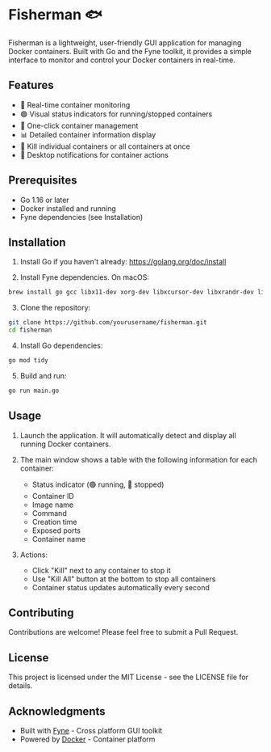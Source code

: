 # Fisherman 🐟

Fisherman is a lightweight, user-friendly GUI application for managing Docker containers. Built with Go and the Fyne toolkit, it provides a simple interface to monitor and control your Docker containers in real-time.

## Features

- 🔄 Real-time container monitoring
- 🟢 Visual status indicators for running/stopped containers
- 🎯 One-click container management
- 📊 Detailed container information display
- 🚫 Kill individual containers or all containers at once
- 🔔 Desktop notifications for container actions

## Prerequisites

- Go 1.16 or later
- Docker installed and running
- Fyne dependencies (see Installation)

## Installation

1. Install Go if you haven't already: https://golang.org/doc/install

2. Install Fyne dependencies. On macOS:
```bash
brew install go gcc libx11-dev xorg-dev libxcursor-dev libxrandr-dev libxinerama-dev libxi-dev libgl1-mesa-dev libgl1-mesa-dev xorg-dev
```

3. Clone the repository:
```bash
git clone https://github.com/yourusername/fisherman.git
cd fisherman
```

4. Install Go dependencies:
```bash
go mod tidy
```

5. Build and run:
```bash
go run main.go
```

## Usage

1. Launch the application. It will automatically detect and display all running Docker containers.

2. The main window shows a table with the following information for each container:
   - Status indicator (🟢 running, 🔴 stopped)
   - Container ID
   - Image name
   - Command
   - Creation time
   - Exposed ports
   - Container name

3. Actions:
   - Click "Kill" next to any container to stop it
   - Use "Kill All" button at the bottom to stop all containers
   - Container status updates automatically every second

## Contributing

Contributions are welcome! Please feel free to submit a Pull Request.

## License

This project is licensed under the MIT License - see the LICENSE file for details.

## Acknowledgments

- Built with [Fyne](https://fyne.io/) - Cross platform GUI toolkit
- Powered by [Docker](https://www.docker.com/) - Container platform